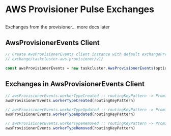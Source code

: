 # AWS Provisioner Pulse Exchanges

##

Exchanges from the provisioner... more docs later



## AwsProvisionerEvents Client

```js
// Create AwsProvisionerEvents client instance with default exchangePrefix:
// exchange/taskcluster-aws-provisioner/v1/

const awsProvisionerEvents = new taskcluster.AwsProvisionerEvents(options);
```

## Exchanges in AwsProvisionerEvents Client

```js
// awsProvisionerEvents.workerTypeCreated :: routingKeyPattern -> Promise BindingInfo
awsProvisionerEvents.workerTypeCreated(routingKeyPattern)
```

```js
// awsProvisionerEvents.workerTypeUpdated :: routingKeyPattern -> Promise BindingInfo
awsProvisionerEvents.workerTypeUpdated(routingKeyPattern)
```

```js
// awsProvisionerEvents.workerTypeRemoved :: routingKeyPattern -> Promise BindingInfo
awsProvisionerEvents.workerTypeRemoved(routingKeyPattern)
```